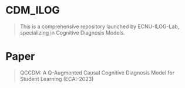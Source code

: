 # CDM_ILOG
> This is a comprehensive repository launched by ECNU-ILOG-Lab, specializing in Cognitive Diagnosis Models.

# Paper
> QCCDM: A Q-Augmented Causal Cognitive Diagnosis Model for Student Learning (ECAI-2023)
